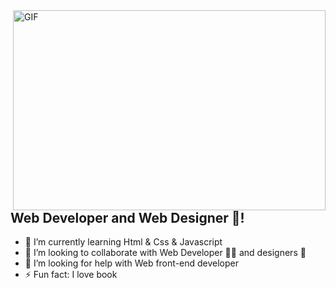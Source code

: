 <img align="right" alt="GIF" src="https://github.com/abhisheknaiidu/abhisheknaiidu/blob/master/code.gif?raw=true" width="500" height="320" />
<br/>

## Web Developer and Web Designer 🚀!
- 🌱 I’m currently learning Html & Css & Javascript
- 👯 I’m looking to collaborate with Web Developer 👩‍💻 and designers 🎨
- 🤔 I’m looking for help with Web front-end developer
- ⚡ Fun fact: I love book
